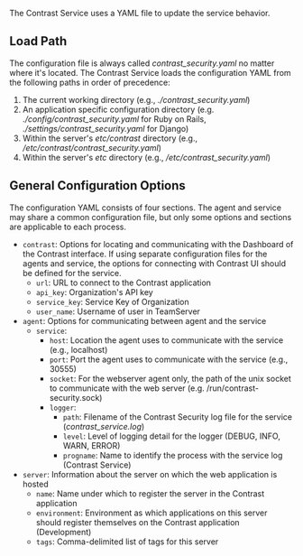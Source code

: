 <!--
title: "Contrast Service Configuration"
description: "Configuring the Contrast Service"
tags: "installation service configuration"
-->

The Contrast Service uses a YAML file to update the service behavior.

## Load Path

The configuration file is always called *contrast_security.yaml* no matter where it's located. The Contrast Service loads the configuration YAML from the following paths in order of precedence:

1. The current working directory (e.g., *./contrast_security.yaml*)
2. An application specific configuration directory (e.g. *./config/contrast_security.yaml* for Ruby on Rails, *./settings/contrast_security.yaml* for Django)
3. Within the server's *etc/contrast* directory (e.g., */etc/contrast/contrast_security.yaml*)
4. Within the server's *etc* directory (e.g., */etc/contrast_security.yaml*)

## General Configuration Options

The configuration YAML consists of four sections. The agent and service may share a common configuration file, but only some options and sections are applicable to each process.

* `contrast`: Options for locating and communicating with the Dashboard of the Contrast interface. If using separate configuration files for the agents and service, the options for connecting with Contrast UI should be defined for the service.
  * `url`: URL to connect to the Contrast application
  * `api_key`: Organization's API key
  * `service_key`: Service Key of Organization
  * `user_name`: Username of user in TeamServer
* `agent`: Options for communicating between agent and the service
    * `service`:
      * `host`: Location the agent uses to communicate with the service (e.g., localhost)
      * `port`: Port the agent uses to communicate with the service (e.g., 30555)
      * `socket`: For the webserver agent only, the path of the unix socket to communicate with the web server (e.g. /run/contrast-security.sock)
      * `logger`:
        * `path`: Filename of the Contrast Security log file for the service (*contrast_service.log*)
        * `level`: Level of logging detail for the logger (DEBUG, INFO, WARN, ERROR) 
        * `progname`: Name to identify the process with the service log (Contrast Service)
* `server`: Information about the server on which the web application is hosted
  * `name`: Name under which to register the server in the Contrast application 
  * `environment`: Environment as which applications on this server should register themselves on the Contrast application (Development)
  * `tags`: Comma-delimited list of tags for this server
